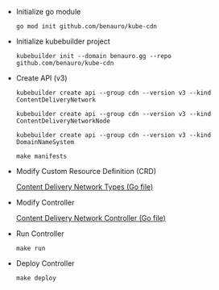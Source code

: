 - Initialize go module
    ```
    go mod init github.com/benauro/kube-cdn
    ```

- Initialize kubebuilder project
    ```
    kubebuilder init --domain benauro.gg --repo github.com/benauro/kube-cdn
    ```

- Create API (v3)
    ```
    kubebuilder create api --group cdn --version v3 --kind ContentDeliveryNetwork
    ```
    ```
    kubebuilder create api --group cdn --version v3 --kind ContentDeliveryNetworkNode
    ```
    ```
    kubebuilder create api --group cdn --version v3 --kind DomainNameSystem
    ```
    ```
    make manifests
    ```

- Modify Custom Resource Definition (CRD)

    [Content Delivery Network Types (Go file)](../api/v3/contentdeliverynetwork_types.go)

- Modify Controller

    [Content Delivery Network Controller (Go file)](../internal/controller/contentdeliverynetwork_controller.go)

- Run Controller
    ```
    make run
    ```

- Deploy Controller
    ```
    make deploy
    ```